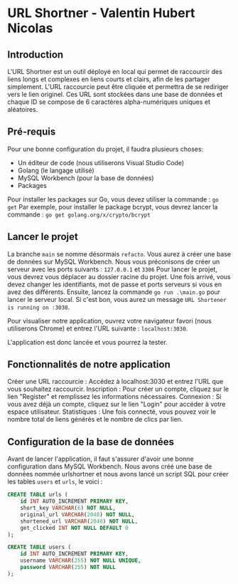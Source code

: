 # URL Shortner - Valentin Hubert Nicolas

## Introduction
L'URL Shortner est un outil déployé en local qui permet de raccourcir des liens longs et complexes en liens courts et clairs, afin de les partager simplement. L'URL raccourcie peut être cliquée et permettra de se rediriger vers le lien originel. Ces URL sont stockées dans une base de données et chaque ID se compose de 6 caractères alpha-numériques uniques et aléatoires.

## Pré-requis
Pour une bonne configuration du projet, il faudra plusieurs choses:
- Un éditeur de code (nous utiliserons Visual Studio Code)
- Golang (le langage utilisé)
- MySQL Workbench (pour la base de données)
- Packages

Pour installer les packages sur Go, vous devez utiliser la commande : ```go get```
Par exemple, pour installer le package bcrypt, vous devrez lancer la commande : ```go get golang.org/x/crypto/bcrypt```

 ## Lancer le projet
 La branche ```main``` se nomme désormais ```refacto```.
 Vous aurez à créer une base de données sur MySQL Workbench. 
 Nous vous préconisons de créer un serveur avec les ports suivants : ```127.0.0.1``` et ```3306```
 Pour lancer le projet, vous devrez vous déplacer au dossier racine du projet. Une fois arrivé, vous devez changer les identifiants, mot de passe et ports serveurs 
 si vous en avez des différents.
 Ensuite, lancez la commande ```go run .\main.go``` pour lancer le serveur local. Si c'est bon, vous aurez un message ```URL Shortener is running on :3030```.

 Pour visualiser notre application, ouvrez votre navigateur favori (nous utiliserons Chrome) et entrez l'URL suivante : ```localhost:3030```.

 L'application est donc lancée et vous pourrez la tester.

 ## Fonctionnalités de notre application
Créer une URL raccourcie : Accédez à localhost:3030 et entrez l'URL que vous souhaitez raccourcir.
Inscription : Pour créer un compte, cliquez sur le lien "Register" et remplissez les informations nécessaires.
Connexion : Si vous avez déjà un compte, cliquez sur le lien "Login" pour accéder à votre espace utilisateur.
Statistiques : Une fois connecté, vous pouvez voir le nombre total de liens générés et le nombre de clics par lien.

 ## Configuration de la base de données
Avant de lancer l'application, il faut s'assurer d'avoir une bonne configuration dans MySQL Workbench. Nous avons créé une base de données nommée urlshortner et nous avons lancé un script SQL pour créer les tables ```users``` et ```urls```, le voici :

```sql
CREATE TABLE urls (
    id INT AUTO_INCREMENT PRIMARY KEY,
    short_key VARCHAR(6) NOT NULL,
    original_url VARCHAR(2048) NOT NULL,
    shortened_url VARCHAR(2048) NOT NULL,
    get_clicked INT NOT NULL DEFAULT 0
);

CREATE TABLE users (
    id INT AUTO_INCREMENT PRIMARY KEY,
    username VARCHAR(255) NOT NULL UNIQUE,
    password VARCHAR(255) NOT NULL
);
